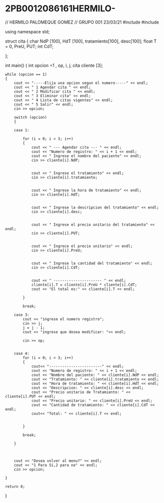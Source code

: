 # 2PB0012086161HERMILO-

// HERMILO PALOMEQUE GOMEZ // GRUPO 001 23/03/21 
#include <iostream>
#include <string>

using namespace std;

struct cita
{
    char NdP [100], HdT [100], tratamiento[100], desc[100];
    float T = 0, PreU, PUT;
    int CdT;

};

int main() 
{
    int opcion =1 , op, i, j; 
    cita cliente [3]; 

    while (opcion == 1) 
    {
        cout << "-----Elija una opcion segun el numero-----" << endl;
        cout << " 1 Agendar cita " << endl;
        cout << " 2 Modificar cita " << endl;
        cout << " 3 Eliminar cita" << endl;
        cout << " 4 Lista de citas vigentes" << endl;
        cout << " 5 Salir" << endl;
        cin >> opcion;

        switch (opcion)
        {
            
        case 1:

            for (i = 0; i < 3; i++)
            {
                cout << " --- Agendar cita --- " << endl;
                cout << "Numero de registro: " << i + 1 << endl;
                cout << " Ingrese el nombre del paciente" << endl;
                cin >> cliente[i].NdP;
                

                cout << " Ingrese el tratamiento" << endl;
                cin >> cliente[i].tratamiento;
                

                cout << " Ingrese la hora de tratamiento" << endl;
                cin >> cliente[i].HdT;
                

                cout << " Ingrese la descripcion del tratamiento" << endl;
                cin >> cliente[i].desc;
                

                cout << " Ingrese el precio unitario del tratamiento" << endl;
                cin >> cliente[i].PUT;
                

                cout << " Ingrece el precio unitario" << endl;
                cin >> cliente[i].PreU;
               

                cout << " Ingrese la cantidad del tratamiento" << endl;
                cin >> cliente[i].CdT;
               
               
                cout << " ---------------------- " << endl;
                cliente[i].T = cliente[i].PreU * cliente[i].CdT;
                cout << "El total es:" << cliente[i].T << endl;

            }

            break;

        case 3:
            cout << "ingrese el numero registro";
            cin >> j;
            j = j - 1;
            cout << "ingrese que desea modificar: "<< endl;

            cin >> op;


        case 4:
            for (i = 0; i < 3; i++)
            {
                cout<< "------------------------" << endl;
                cout << "Numero de registro: " << i + 1 << endl;
                cout << "Nombre del paciente: " << cliente[i].NdP << endl;
                cout << "Tratamiento: " << cliente[i].tratamiento << endl;
                cout << "Hora de tratamiento: " << cliente[i].HdT << endl;
                cout << "Descripcion: " << cliente[i].desc << endl;
                cout << "Precio unitario de Tratamiento: " << cliente[i].PUT << endl;
                cout << "Precio unitario: " << cliente[i].PreU << endl;
                cout << "Cantidad de tratamiento: " << cliente[i].CdT << endl;
                cout<< "Total: " << cliente[i].T << endl;
                
                
            }

            break;

        }
        


        cout << "Desea volver al menu?" << endl;
        cout << "1 Para Sí,2 para no" << endl;
        cin >> opcion;

    } 

    return 0;
}
